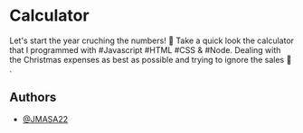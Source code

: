
# Calculator

Let's start the year cruching the numbers! 🧮 Take a quick look the calculator that I programmed with #Javascript #HTML #CSS & #Node. Dealing with the Christmas expenses as best as possible and trying to ignore the sales 🙈 .

## Authors

- [@JMASA22](https://github.com/JMASA22)

